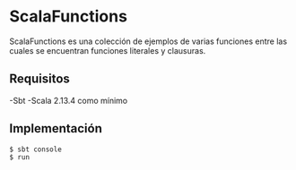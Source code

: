 # ScalaFunctions

ScalaFunctions es una colección de ejemplos de varias funciones entre las cuales se encuentran funciones literales y clausuras. 

## Requisitos

-Sbt
-Scala 2.13.4 como mínimo

## Implementación
```
$ sbt console
$ run
```

